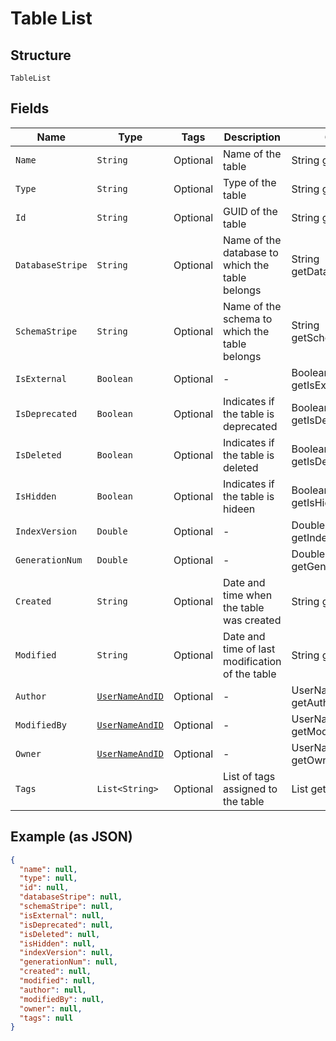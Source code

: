 
# Table List

## Structure

`TableList`

## Fields

| Name | Type | Tags | Description | Getter | Setter |
|  --- | --- | --- | --- | --- | --- |
| `Name` | `String` | Optional | Name of the table | String getName() | setName(String name) |
| `Type` | `String` | Optional | Type of the table | String getType() | setType(String type) |
| `Id` | `String` | Optional | GUID of the table | String getId() | setId(String id) |
| `DatabaseStripe` | `String` | Optional | Name of the database to which the table belongs | String getDatabaseStripe() | setDatabaseStripe(String databaseStripe) |
| `SchemaStripe` | `String` | Optional | Name of the schema to which the table belongs | String getSchemaStripe() | setSchemaStripe(String schemaStripe) |
| `IsExternal` | `Boolean` | Optional | - | Boolean getIsExternal() | setIsExternal(Boolean isExternal) |
| `IsDeprecated` | `Boolean` | Optional | Indicates if the table is deprecated | Boolean getIsDeprecated() | setIsDeprecated(Boolean isDeprecated) |
| `IsDeleted` | `Boolean` | Optional | Indicates if the table is deleted | Boolean getIsDeleted() | setIsDeleted(Boolean isDeleted) |
| `IsHidden` | `Boolean` | Optional | Indicates if the table is hideen | Boolean getIsHidden() | setIsHidden(Boolean isHidden) |
| `IndexVersion` | `Double` | Optional | - | Double getIndexVersion() | setIndexVersion(Double indexVersion) |
| `GenerationNum` | `Double` | Optional | - | Double getGenerationNum() | setGenerationNum(Double generationNum) |
| `Created` | `String` | Optional | Date and time when the table was created | String getCreated() | setCreated(String created) |
| `Modified` | `String` | Optional | Date and time of last modification of the table | String getModified() | setModified(String modified) |
| `Author` | [`UserNameAndID`](../../doc/models/user-name-and-id.md) | Optional | - | UserNameAndID getAuthor() | setAuthor(UserNameAndID author) |
| `ModifiedBy` | [`UserNameAndID`](../../doc/models/user-name-and-id.md) | Optional | - | UserNameAndID getModifiedBy() | setModifiedBy(UserNameAndID modifiedBy) |
| `Owner` | [`UserNameAndID`](../../doc/models/user-name-and-id.md) | Optional | - | UserNameAndID getOwner() | setOwner(UserNameAndID owner) |
| `Tags` | `List<String>` | Optional | List of tags assigned to the table | List<String> getTags() | setTags(List<String> tags) |

## Example (as JSON)

```json
{
  "name": null,
  "type": null,
  "id": null,
  "databaseStripe": null,
  "schemaStripe": null,
  "isExternal": null,
  "isDeprecated": null,
  "isDeleted": null,
  "isHidden": null,
  "indexVersion": null,
  "generationNum": null,
  "created": null,
  "modified": null,
  "author": null,
  "modifiedBy": null,
  "owner": null,
  "tags": null
}
```

